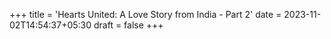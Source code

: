 +++
title = 'Hearts United: A Love Story from India - Part 2'
date = 2023-11-02T14:54:37+05:30
draft = false
+++

